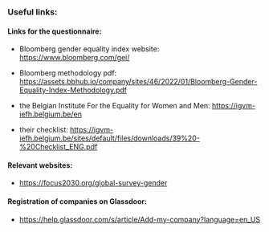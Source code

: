 ### Useful links:

#### Links for the questionnaire:

- Bloomberg gender equality index website: https://www.bloomberg.com/gei/
- Bloomberg methodology pdf: https://assets.bbhub.io/company/sites/46/2022/01/Bloomberg-Gender-Equality-Index-Methodology.pdf

- the Belgian Institute For the Equality for Women and Men: https://igvm-iefh.belgium.be/en 
- their checklist: https://igvm-iefh.belgium.be/sites/default/files/downloads/39%20-%20Checklist_ENG.pdf


#### Relevant websites:
- https://focus2030.org/global-survey-gender


#### Registration of companies on Glassdoor:
- https://help.glassdoor.com/s/article/Add-my-company?language=en_US
